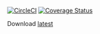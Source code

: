 [![CircleCI](https://circleci.com/gh/Hacker-Peers/SQLIDetectionDriver.svg?style=shield)](https://circleci.com/gh/Hacker-Peers/SQLIDetectionDriver) [![Coverage Status](https://coveralls.io/repos/github/pldupont/SQLIDetectionDriver/badge.svg?branch=move-test-to-mockito)](https://coveralls.io/github/pldupont/SQLIDetectionDriver)

Download [latest](https://circleci.com/api/v1/project/Hacker-Peers/SQLIDetectionDriver/latest/artifacts/0/$CIRCLE_ARTIFACTS/sqlidriver-1.0-SNAPSHOT.jar)
